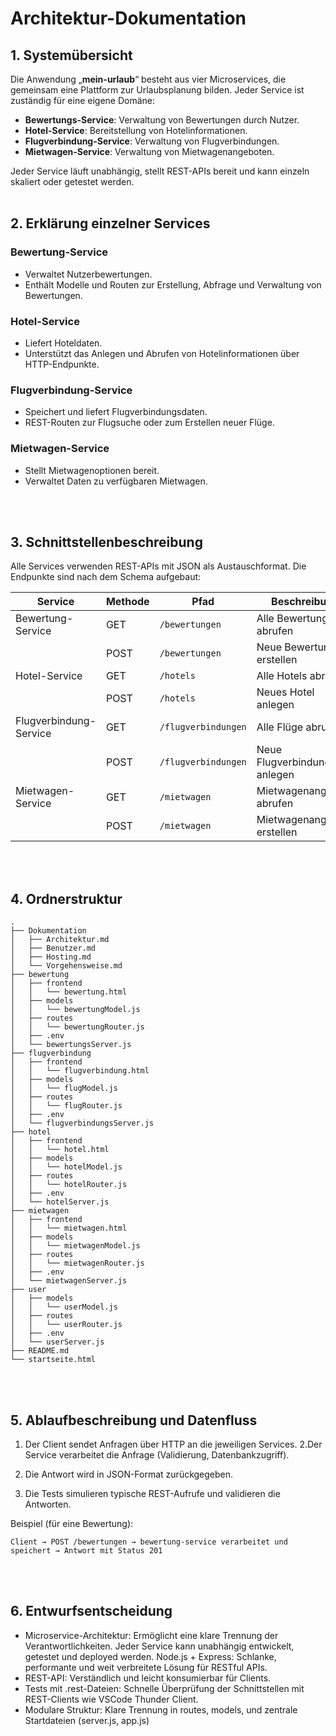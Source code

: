 # Architektur-Dokumentation

## 1. Systemübersicht

Die Anwendung „**mein-urlaub**“ besteht aus vier Microservices, die gemeinsam eine Plattform zur Urlaubsplanung bilden. Jeder Service ist zuständig für eine eigene Domäne:

- **Bewertungs-Service**: Verwaltung von Bewertungen durch Nutzer.
- **Hotel-Service**: Bereitstellung von Hotelinformationen.
- **Flugverbindung-Service**: Verwaltung von Flugverbindungen.
- **Mietwagen-Service**: Verwaltung von Mietwagenangeboten.

Jeder Service läuft unabhängig, stellt REST-APIs bereit und kann einzeln skaliert oder getestet werden.
<br/>
<br/>

## 2. Erklärung einzelner Services

### Bewertung-Service
- Verwaltet Nutzerbewertungen.
- Enthält Modelle und Routen zur Erstellung, Abfrage und Verwaltung von Bewertungen.

### Hotel-Service
- Liefert Hoteldaten.
- Unterstützt das Anlegen und Abrufen von Hotelinformationen über HTTP-Endpunkte.

### Flugverbindung-Service
- Speichert und liefert Flugverbindungsdaten.
- REST-Routen zur Flugsuche oder zum Erstellen neuer Flüge.

### Mietwagen-Service
- Stellt Mietwagenoptionen bereit.
- Verwaltet Daten zu verfügbaren Mietwagen.
<br/>
<br/>

## 3. Schnittstellenbeschreibung

Alle Services verwenden REST-APIs mit JSON als Austauschformat. Die Endpunkte sind nach dem Schema aufgebaut:

| Service                | Methode | Pfad                           | Beschreibung                         |
|------------------------|--------|----------------------------------|--------------------------------------|
| Bewertung-Service      | GET    | `/bewertungen`                  | Alle Bewertungen abrufen             |
|                        | POST   | `/bewertungen`                  | Neue Bewertung erstellen             |
| Hotel-Service          | GET    | `/hotels`                       | Alle Hotels abrufen                  |
|                        | POST   | `/hotels`                       | Neues Hotel anlegen                  |
| Flugverbindung-Service | GET    | `/flugverbindungen`            | Alle Flüge abrufen                   |
|                        | POST   | `/flugverbindungen`            | Neue Flugverbindung anlegen         |
| Mietwagen-Service      | GET    | `/mietwagen`                   | Mietwagenangebote abrufen           |
|                        | POST   | `/mietwagen`                   | Mietwagenangebot erstellen          |
<br/>
<br/>

## 4. Ordnerstruktur

```text
.
├── Dokumentation
│   ├── Architektur.md
│   ├── Benutzer.md
│   ├── Hosting.md
│   └── Vorgehensweise.md
├── bewertung
│   ├── frontend
│   │   └── bewertung.html
│   ├── models
│   │   └── bewertungModel.js
│   ├── routes
│   │   └── bewertungRouter.js
│   ├── .env
│   └── bewertungsServer.js
├── flugverbindung
│   ├── frontend
│   │   └── flugverbindung.html
│   ├── models
│   │   └── flugModel.js
│   ├── routes
│   │   └── flugRouter.js
│   ├── .env
│   └── flugverbindungsServer.js
├── hotel
│   ├── frontend
│   │   └── hotel.html
│   ├── models
│   │   └── hotelModel.js
│   ├── routes
│   │   └── hotelRouter.js
│   ├── .env
│   └── hotelServer.js
├── mietwagen
│   ├── frontend
│   │   └── mietwagen.html
│   ├── models
│   │   └── mietwagenModel.js
│   ├── routes
│   │   └── mietwagenRouter.js
│   ├── .env
│   └── mietwagenServer.js
├── user
│   ├── models
│   │   └── userModel.js
│   ├── routes
│   │   └── userRouter.js
│   ├── .env
│   └── userServer.js
├── README.md
└── startseite.html

```
<br/>
<br/>

## 5. Ablaufbeschreibung und Datenfluss

1. Der Client sendet Anfragen über HTTP an die jeweiligen Services.
2.Der Service verarbeitet die Anfrage (Validierung, Datenbankzugriff).

3. Die Antwort wird in JSON-Format zurückgegeben.

4. Die Tests simulieren typische REST-Aufrufe und validieren die Antworten.


Beispiel (für eine Bewertung):
```
Client → POST /bewertungen → bewertung-service verarbeitet und speichert → Antwort mit Status 201
```
<br/>
<br/>

## 6. Entwurfsentscheidung

- Microservice-Architektur: Ermöglicht eine klare Trennung der Verantwortlichkeiten. Jeder Service kann unabhängig entwickelt, getestet und deployed werden.
Node.js + Express: Schlanke, performante und weit verbreitete Lösung für RESTful APIs.
- REST-API: Verständlich und leicht konsumierbar für Clients.
- Tests mit .rest-Dateien: Schnelle Überprüfung der Schnittstellen mit REST-Clients wie VSCode Thunder Client.
- Modulare Struktur: Klare Trennung in routes, models, und zentrale Startdateien (server.js, app.js)

